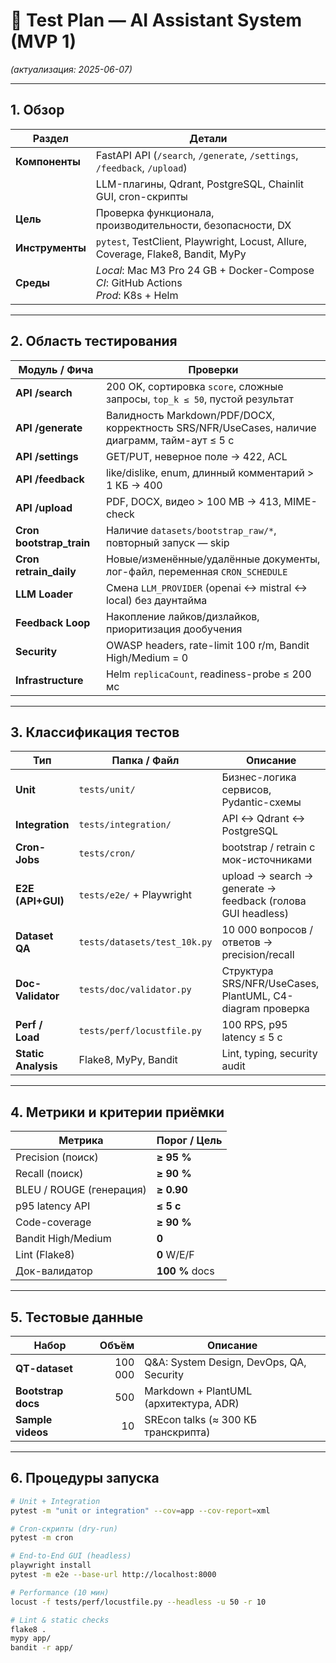 # 🧪 Test Plan — AI Assistant System (MVP 1)
*(актуализация: 2025-06-07)*

---

## 1. Обзор

| Раздел            | Детали                                                                    |
|-------------------|---------------------------------------------------------------------------|
| **Компоненты**    | FastAPI API (`/search`, `/generate`, `/settings`, `/feedback`, `/upload`) |
|                   | LLM-плагины, Qdrant, PostgreSQL, Chainlit GUI, cron-скрипты               |
| **Цель**          | Проверка функционала, производительности, безопасности, DX               |
| **Инструменты**   | `pytest`, TestClient, Playwright, Locust, Allure, Coverage, Flake8, Bandit, MyPy |
| **Среды**         | *Local*: Mac M3 Pro 24 GB + Docker-Compose<br>*CI*: GitHub Actions<br>*Prod*: K8s + Helm |

---

## 2. Область тестирования

| Модуль / Фича          | Проверки                                                                                         |
|------------------------|---------------------------------------------------------------------------------------------------|
| **API /search**        | 200 OK, сортировка `score`, сложные запросы, `top_k ≤ 50`, пустой результат                       |
| **API /generate**      | Валидность Markdown/PDF/DOCX, корректность SRS/NFR/UseCases, наличие диаграмм, тайм-аут ≤ 5 с      |
| **API /settings**      | GET/PUT, неверное поле → 422, ACL                                                                  |
| **API /feedback**      | like/dislike, enum, длинный комментарий > 1 КБ → 400                                               |
| **API /upload**        | PDF, DOCX, видео > 100 MB → 413, MIME-check                                                        |
| **Cron bootstrap_train** | Наличие `datasets/bootstrap_raw/*`, повторный запуск — skip                                     |
| **Cron retrain_daily** | Новые/изменённые/удалённые документы, лог-файл, переменная `CRON_SCHEDULE`                         |
| **LLM Loader**        | Смена `LLM_PROVIDER` (openai ↔ mistral ↔ local) без даунтайма                                      |
| **Feedback Loop**     | Накопление лайков/дизлайков, приоритизация дообучения                                              |
| **Security**          | OWASP headers, rate-limit 100 r/m, Bandit High/Medium = 0                                          |
| **Infrastructure**    | Helm `replicaCount`, readiness-probe ≤ 200 мс                                                      |

---

## 3. Классификация тестов

| Тип                 | Папка / Файл                 | Описание                                                  |
|---------------------|------------------------------|-----------------------------------------------------------|
| **Unit**            | `tests/unit/`                | Бизнес-логика сервисов, Pydantic-схемы                    |
| **Integration**     | `tests/integration/`         | API ↔ Qdrant ↔ PostgreSQL                                 |
| **Cron-Jobs**       | `tests/cron/`                | bootstrap / retrain с мок-источниками                     |
| **E2E (API+GUI)**   | `tests/e2e/` + Playwright    | upload → search → generate → feedback (голова GUI headless)|
| **Dataset QA**      | `tests/datasets/test_10k.py` | 10 000 вопросов / ответов → precision/recall              |
| **Doc-Validator**   | `tests/doc/validator.py`     | Структура SRS/NFR/UseCases, PlantUML, C4-diagram проверка |
| **Perf / Load**     | `tests/perf/locustfile.py`   | 100 RPS, p95 latency ≤ 5 с                                |
| **Static Analysis** | Flake8, MyPy, Bandit         | Lint, typing, security audit                              |

---

## 4. Метрики и критерии приёмки

| Метрика                      | Порог / Цель |
|------------------------------|--------------|
| Precision (поиск)            | **≥ 95 %**   |
| Recall (поиск)               | **≥ 90 %**   |
| BLEU / ROUGE (генерация)     | **≥ 0.90**   |
| p95 latency API              | **≤ 5 с**    |
| Code-coverage                | **≥ 90 %**   |
| Bandit High/Medium           | **0**        |
| Lint (Flake8)                | **0** W/E/F  |
| Док-валидатор                | **100 %** docs|

---

## 5. Тестовые данные

| Набор            | Объём    | Описание                                        |
|------------------|---------:|-------------------------------------------------|
| **QT-dataset**   | 100 000  | Q&A: System Design, DevOps, QA, Security        |
| **Bootstrap docs** | 500   | Markdown + PlantUML (архитектура, ADR)          |
| **Sample videos** | 10     | SREcon talks (≈ 300 КБ транскрипта)             |

---

## 6. Процедуры запуска

```bash
# Unit + Integration
pytest -m "unit or integration" --cov=app --cov-report=xml

# Cron-скрипты (dry-run)
pytest -m cron

# End-to-End GUI (headless)
playwright install
pytest -m e2e --base-url http://localhost:8000

# Performance (10 мин)
locust -f tests/perf/locustfile.py --headless -u 50 -r 10

# Lint & static checks
flake8 .
mypy app/
bandit -r app/